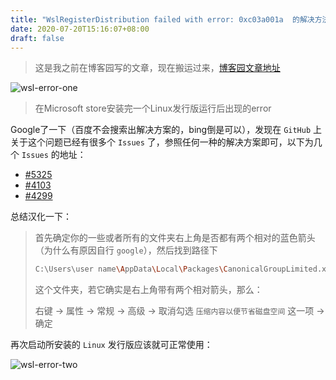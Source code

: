 ```yaml
---
title: "WslRegisterDistribution failed with error: 0xc03a001a  的解决方法"
date: 2020-07-20T15:16:07+08:00
draft: false
---
```


> 这是我之前在博客园写的文章，现在搬运过来，[博客园文章地址](https://www.cnblogs.com/Jaywhen-xiang/p/13345260.html)

![wsl-error-one](https://ftp.bmp.ovh/imgs/2021/03/0483a77c6f69e537.jpg)

> 在Microsoft store安装完一个Linux发行版运行后出现的error

Google了一下（百度不会搜索出解决方案的，bing倒是可以），发现在 `GitHub` 上关于这个问题已经有很多个 `Issues` 了，参照任何一种的解决方案即可，以下为几个 `Issues` 的地址：

- [#5325](https://github.com/microsoft/WSL/issues/5325)
- [#4103](https://github.com/microsoft/WSL/issues/4103)
- [#4299](https://github.com/microsoft/WSL/issues/4299)

总结汉化一下：

> 首先确定你的一些或者所有的文件夹右上角是否都有两个相对的蓝色箭头（为什么有原因自行 `google`），然后找到路径下
>
> ```bash
> C:\Users\user name\AppData\Local\Packages\CanonicalGroupLimited.xxxx  (xxx为你所下载的对应Linux发行版)
> ```
>
> 这个文件夹，若它确实是右上角带有两个相对箭头，那么：
>
> 右键 -> 属性 -> 常规 -> 高级 -> 取消勾选 `压缩内容以便节省磁盘空间` 这一项 -> 确定

再次启动所安装的 `Linux` 发行版应该就可正常使用：

![wsl-error-two](https://ftp.bmp.ovh/imgs/2021/03/47d4ee65df5a3eb3.jpg)